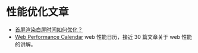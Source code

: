 # 性能优化文章

- [首屏渲染白屏时间如何优化？](https://github.com/BetaSu/fe-hunter/issues/4)
- [Web Performance Calendar](https://calendar.perfplanet.com/2022/) web 性能日历，接近 30 篇文章关于 web 性能的讲解。
